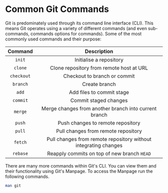 # Common Git Commands

Git is predominately used through its command line interface (CLI). This means Git operates using a variety of different commands (and even sub-commands, commands options for commands). Some of the most commonly used commands and their purpose:

|   Command  |                           Description                           |
|:----------:|:---------------------------------------------------------------:|
|   `init`   |                     Initialise a repository                     |
|   `clone`  |             Clone repository from remote host at URL            |
| `checkout` |                   Checkout to branch or commit                  |
|  `branch`  |                          Create branch                          |
|    `add`   |                    Add files to commit stage                    |
|  `commit`  |                      Commit staged changes                      |
|   `merge`  |      Merge changes from another branch into current branch      |
|   `push`   |                Push changes to remote repository                |
|   `pull`   |               Pull changes from remote repository               |
|   `fetch`  | Pull changes from remote repository without integrating changes |
|  `rebase`  |           Reapply commits on top of new branch `HEAD`           |

There are many more commands within Git's CLI. You can view them and their functionality using Git's Manpage. To access the Manpage run the following commands.

```sh
man git
```
